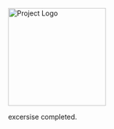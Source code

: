 <img src="/leetCode/norepeatingCharacter/Screenshot 2025-02-14 223445.png" alt="Project Logo" width="200">

excersise completed.